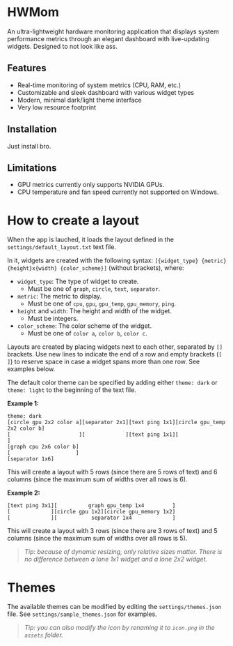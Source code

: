 # HWMom

An ultra-lightweight hardware monitoring application that displays system performance metrics through an elegant dashboard with live-updating widgets. Designed to not look like ass.

## Features
- Real-time monitoring of system metrics (CPU, RAM, etc.)
- Customizable and sleek dashboard with various widget types
- Modern, minimal dark/light theme interface
- Very low resource footprint

## Installation
Just install bro.

## Limitations
- GPU metrics currently only supports NVIDIA GPUs.
- CPU temperature and fan speed currently not supported on Windows.

# How to create a layout

When the app is lauched, it loads the layout defined in the `settings/default_layout.txt` text file.

In it, widgets are created with the following syntax: 
`[{widget_type} {metric} {height}x{width} {color_scheme}]` 
(without brackets), where:

- `widget_type`: The type of widget to create.
    - Must be one of `graph`, `circle`, `text`, `separator`.
- `metric`: The metric to display.
    - Must be one of `cpu`, `gpu`, `gpu_temp`, `gpu_memory`, `ping`.
- `height` and `width`: The height and width of the widget. 
    -  Must be integers.
- `color_scheme`: The color scheme of the widget.
    - Must be one of `color a`, `color b`, `color c`.

Layouts are created by placing widgets next to each other, separated by `[]` brackets. Use new lines to indicate the end of a row and empty brackets (`[ ]`) to reserve space in case a widget spans more than one row. See examples below.

The default color theme can be specified by adding either `theme: dark` or `theme: light` to the beginning of the text file.

**Example 1:**
```
theme: dark
[circle gpu 2x2 color a][separator 2x1][text ping 1x1][circle gpu_temp 2x2 color b]
[                      ][             ][text ping 1x1][                           ]
[graph cpu 2x6 color b]
[                     ]
[separator 1x6]
```
This will create a layout with 5 rows (since there are 5 rows of text) and 6 columns (since the maximum sum of widths over all rows is 6).

**Example 2:**
```
[text ping 3x1][          graph gpu_temp 1x4         ]
[             ][circle gpu 1x2][circle gpu_memory 1x2]
[             ][           separator 1x4             ]
```
This will create a layout with 3 rows (since there are 3 rows of text) and 5 columns (since the maximum sum of widths over all rows is 5).

> *Tip: because of dynamic resizing, only relative sizes matter. There is no difference between a lone 1x1 widget and a lone 2x2 widget.*

# Themes
The available themes can be modified by editing the `settings/themes.json` file. See `settings/sample_themes.json` for examples.

> *Tip: you can also modify the icon by renaming it to `icon.png` in the `assets` folder.*